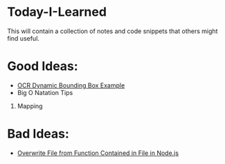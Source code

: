 # Today-I-Learned
This will contain a collection of notes and code snippets that others might find useful.

# Good Ideas:
- [OCR Dynamic Bounding Box Example](https://github.com/dthulin/Today-I-Learned/blob/master/ocrDynamicBoundingBoxExample.js)
- Big O Natation Tips
1. Mapping
# Bad Ideas:
- [Overwrite File from Function Contained in File in Node.js](https://github.com/dthulin/Today-I-Learned/blob/master/NodeFunctionCanOverwriteFileContainingFunction.js)
